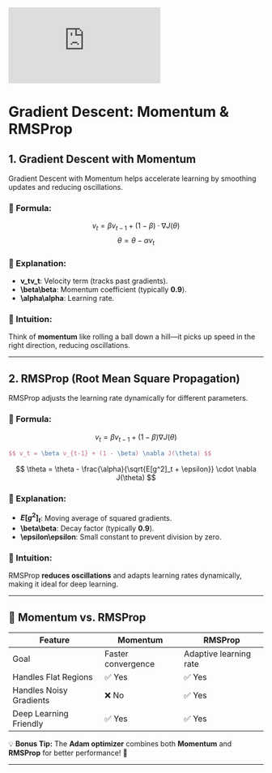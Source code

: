 ![SGD Update Rule](https://latex.codecogs.com/png.latex?w%20%3D%20w%20-%20%5Calpha%20%5Cfrac%7B%5Cpartial%20L%7D%7B%5Cpartial%20w%7D)
# Gradient Descent: Momentum & RMSProp

## 1. Gradient Descent with Momentum  
Gradient Descent with Momentum helps accelerate learning by smoothing updates and reducing oscillations.

### 🔹 Formula:
$$
v_t = \beta v_{t-1} + (1 - \beta) \cdot \nabla J(\theta)
$$
$$
\theta = \theta - \alpha v_t
$$

### 🔹 Explanation:
- **v_tv_t**: Velocity term (tracks past gradients).  
- **\beta\beta**: Momentum coefficient (typically **0.9**).  
- **\alpha\alpha**: Learning rate.  

### 🔹 Intuition:
Think of **momentum** like rolling a ball down a hill—it picks up speed in the right direction, reducing oscillations.

---

## 2. RMSProp (Root Mean Square Propagation)  
RMSProp adjusts the learning rate dynamically for different parameters.

### 🔹 Formula:

$$ v_t = \beta v_{t-1} + (1 - \beta) \nabla J(\theta) $$


```latex
$$ v_t = \beta v_{t-1} + (1 - \beta) \nabla J(\theta) $$
```

$$
\theta = \theta - \frac{\alpha}{\sqrt{E[g^2]_t + \epsilon}} \cdot \nabla J(\theta)
$$

### 🔹 Explanation:
- **$E[g^2]_t$**: Moving average of squared gradients.  
- **\beta\beta**: Decay factor (typically **0.9**).  
- **\epsilon\epsilon**: Small constant to prevent division by zero.  

### 🔹 Intuition:
RMSProp **reduces oscillations** and adapts learning rates dynamically, making it ideal for deep learning.

---


## 🚀 Momentum vs. RMSProp
| Feature        | Momentum | RMSProp |
|---------------|---------|---------|
| Goal         | Faster convergence | Adaptive learning rate |
| Handles Flat Regions | ✅ Yes | ✅ Yes |
| Handles Noisy Gradients | ❌ No | ✅ Yes |
| Deep Learning Friendly | ✅ Yes | ✅ Yes |

💡 **Bonus Tip:** The **Adam optimizer** combines both **Momentum** and **RMSProp** for better performance! 🚀

---

